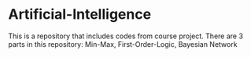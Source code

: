 # Artificial-Intelligence
This is a repository that includes codes from course project.
There are 3 parts in this repository: Min-Max, First-Order-Logic, Bayesian Network
